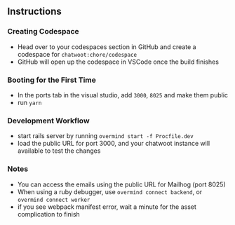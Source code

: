 ## Instructions

### Creating Codespace

- Head over to your codespaces section in GitHub and create a codespace for `chatwoot:chore/codespace`
- GitHub will open up the codespace in VSCode once the build finishes

### Booting for the  First Time
- In the ports tab in the visual studio, add `3000`, `8025`  and make them public
- run `yarn`

### Development Workflow
- start rails server by running `overmind start -f Procfile.dev`
- load the public URL for port 3000, and your chatwoot instance will available to test the changes


### Notes
- You can access the emails using the public URL for Mailhog (port 8025)
- When using a ruby debugger, use `overmind connect backend`, or `overmind connect worker`
- if you see webpack manifest error, wait a minute for the asset complication to finish

